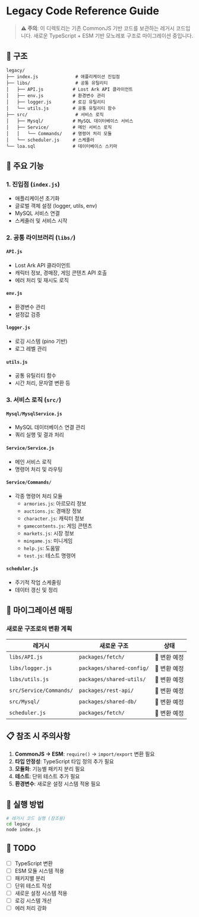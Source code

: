 # Legacy Code Reference Guide

> **⚠️ 주의**: 이 디렉토리는 기존 CommonJS 기반 코드를 보관하는 레거시 코드입니다.
> 새로운 TypeScript + ESM 기반 모노레포 구조로 마이그레이션 중입니다.

## 📁 구조

```
legacy/
├── index.js              # 애플리케이션 진입점
├── libs/                 # 공통 유틸리티
│   ├── API.js           # Lost Ark API 클라이언트
│   ├── env.js           # 환경변수 관리
│   ├── logger.js        # 로깅 유틸리티
│   └── utils.js         # 공통 유틸리티 함수
├── src/                  # 서비스 로직
│   ├── Mysql/           # MySQL 데이터베이스 서비스
│   ├── Service/         # 메인 서비스 로직
│   │   └── Commands/    # 명령어 처리 모듈
│   └── scheduler.js     # 스케줄러
└── loa.sql              # 데이터베이스 스키마
```

## 🔧 주요 기능

### 1. 진입점 (`index.js`)
- 애플리케이션 초기화
- 글로벌 객체 설정 (logger, utils, env)
- MySQL 서비스 연결
- 스케줄러 및 서비스 시작

### 2. 공통 라이브러리 (`libs/`)

#### `API.js`
- Lost Ark API 클라이언트
- 캐릭터 정보, 경매장, 게임 콘텐츠 API 호출
- 에러 처리 및 재시도 로직

#### `env.js`
- 환경변수 관리
- 설정값 검증

#### `logger.js`
- 로깅 시스템 (pino 기반)
- 로그 레벨 관리

#### `utils.js`
- 공통 유틸리티 함수
- 시간 처리, 문자열 변환 등

### 3. 서비스 로직 (`src/`)

#### `Mysql/MysqlService.js`
- MySQL 데이터베이스 연결 관리
- 쿼리 실행 및 결과 처리

#### `Service/Service.js`
- 메인 서비스 로직
- 명령어 처리 및 라우팅

#### `Service/Commands/`
- 각종 명령어 처리 모듈
  - `armories.js`: 아르모리 정보
  - `auctions.js`: 경매장 정보
  - `character.js`: 캐릭터 정보
  - `gamecontents.js`: 게임 콘텐츠
  - `markets.js`: 시장 정보
  - `mingame.js`: 미니게임
  - `help.js`: 도움말
  - `test.js`: 테스트 명령어

#### `scheduler.js`
- 주기적 작업 스케줄링
- 데이터 갱신 및 정리

## 🔄 마이그레이션 매핑

### 새로운 구조로의 변환 계획

| 레거시 | 새로운 구조 | 상태 |
|--------|-------------|------|
| `libs/API.js` | `packages/fetch/` | 🔄 변환 예정 |
| `libs/logger.js` | `packages/shared-config/` | 🔄 변환 예정 |
| `libs/utils.js` | `packages/shared-utils/` | 🔄 변환 예정 |
| `src/Service/Commands/` | `packages/rest-api/` | 🔄 변환 예정 |
| `src/Mysql/` | `packages/shared-db/` | 🔄 변환 예정 |
| `scheduler.js` | `packages/fetch/` | 🔄 변환 예정 |

## 📋 참조 시 주의사항

1. **CommonJS → ESM**: `require()` → `import/export` 변환 필요
2. **타입 안정성**: TypeScript 타입 정의 추가 필요
3. **모듈화**: 기능별 패키지 분리 필요
4. **테스트**: 단위 테스트 추가 필요
5. **환경변수**: 새로운 설정 시스템 적용 필요

## 🚀 실행 방법

```bash
# 레거시 코드 실행 (참조용)
cd legacy
node index.js
```

## 📝 TODO

- [ ] TypeScript 변환
- [ ] ESM 모듈 시스템 적용
- [ ] 패키지별 분리
- [ ] 단위 테스트 작성
- [ ] 새로운 설정 시스템 적용
- [ ] 로깅 시스템 개선
- [ ] 에러 처리 강화
